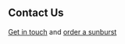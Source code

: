 ## Contact Us

[Get in touch](https://gpna.org/info/33900) and [order a sunburst](https://gpna.org/info/29988)
